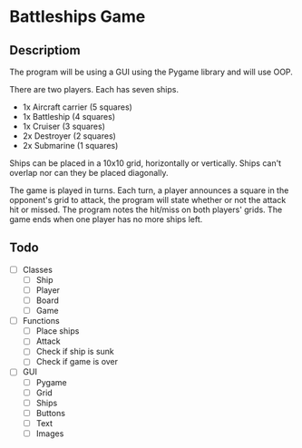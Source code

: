 # Battleships Game
## Descriptiom 

The program will be using a GUI using the Pygame library and will use OOP.

There are two players. Each has seven ships.
- 1x Aircraft carrier   (5 squares)
- 1x Battleship         (4 squares)
- 1x Cruiser            (3 squares)
- 2x Destroyer          (2 squares)
- 2x Submarine          (1 squares)

Ships can be placed in a 10x10 grid, horizontally or vertically. Ships can't overlap nor can they be placed diagonally.

The game is played in turns. Each turn, a player announces a square in the opponent's grid to attack, the program will state whether or not the attack hit or missed. The program notes the hit/miss on both players' grids. The game ends when one player has no more ships left.


## Todo

- [ ] Classes   
    - [ ] Ship
    - [ ] Player
    - [ ] Board
    - [ ] Game

- [ ] Functions
    - [ ] Place ships
    - [ ] Attack
    - [ ] Check if ship is sunk
    - [ ] Check if game is over

- [ ] GUI
    - [ ] Pygame
    - [ ] Grid
    - [ ] Ships
    - [ ] Buttons
    - [ ] Text
    - [ ] Images